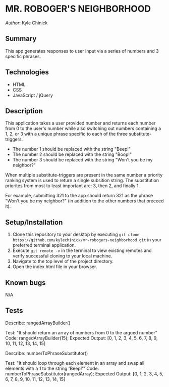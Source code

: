 # MR. ROBOGER'S NEIGHBORHOOD

_Author_: Kyle Chinick

## Summary

This app generates responses to user input via a series of numbers and 3 specific phrases.

## Technologies

- HTML
- CSS
- JavaScript / jQuery

## Description

This application takes a user provided number and returns each number from 0 to the user's number while also switching out numbers containing a 1, 2, or 3 with a unique phrase specific to each of the three substitute-triggers.

- The number 1 should be replaced with the string "Beep!"
- The number 2 should be replaced with the string "Boop!"
- The number 3 should be replaced with the string "Won't you be my neighbor?"

When multiple substitute-triggers are present in the same number a priority ranking system is used to return a single subsition string. The substitution priorites from most to least important are: 3, then 2, and finally 1.

For example, submitting 321 to the app should return 321 as the phrase "Won't you be my neighbor?" (in addition to the other numbers that preceed it).

## Setup/Installation

1. Clone this repository to your desktop by executing `git clone https://github.com/kylechinick/mr-robogers-neighborhood.git` in your preferred terminal application.
2. Execute `git remote -v` in the terminal to view existing remotes and verify successful cloning to your local machine.
3. Navigate to the top level of the project directory.
4. Open the index.html file in your browser.

## Known bugs

N/A

## Tests

Describe: rangedArrayBuilder()

Test: "It should return an array of numbers from 0 to the argued number"
Code: rangedArrayBuilder(15);
Expected Output: [0, 1, 2, 3, 4, 5, 6, 7, 8, 9, 10, 11, 12, 13, 14, 15]

Describe: numberToPhraseSubstitutor()

Test: "It should loop through each element in an array and swap all elements with a 1 to the string 'Beep!'"
Code: numberToPhraseSubstitutor(rangedArray);
Expected Output: [0, 1, 2, 3, 4, 5, 6, 7, 8, 9, 10, 11, 12, 13, 14, 15]
